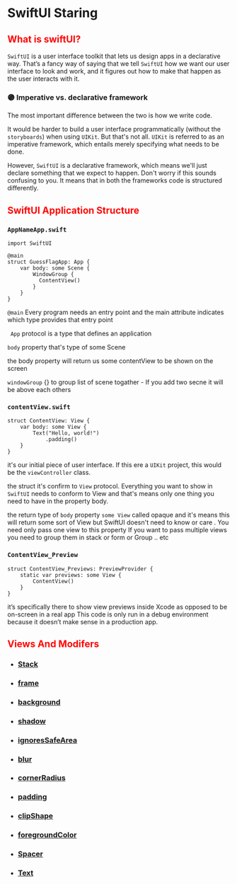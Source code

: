 
# SwiftUI Staring 


 <h2 style="color:red;"> What is swiftUI?</h2>

`SwiftUI` is a user interface toolkit that lets us design apps in a declarative way. That’s a fancy way of saying that we tell `SwiftUI` how we want our user interface to look and work, and it figures out how to make that happen as the user interacts with it.

###  🟣 Imperative vs. declarative framework
The most important difference between the two is how we write code.

It would be harder to build a user interface programmatically (without the `storyboards`) when using `UIKit`. But that's not all. `UIKit` is referred to as an imperative framework, which entails merely specifying what needs to be done.

However, `SwiftUI` is a declarative framework, which means we'll just declare something that we expect to happen. Don't worry if this sounds confusing to you. It means that in both the frameworks code is structured differently.


 <h2 style="color:red;"> SwiftUI Application Structure </h2>

### `AppNameApp.swift`


```
import SwiftUI

@main
struct GuessFlagApp: App {
    var body: some Scene {
        WindowGroup {
          ContentView()
        }
    }
}
```

`@main` Every program needs an entry point and the main attribute indicates which type provides that entry point

` App` protocol is a type that defines an application

 `body` property that's type of some Scene 

 the body property will return us some contentView to be shown on the screen

 `windowGroup` {} to group list of scene togather - If you add two secne it will be above each others

### `contentView.swift `
```
struct ContentView: View {
    var body: some View {
        Text("Hello, world!")
            .padding()
    }
}

```
it's our initial piece of user interface. If this ere a `UIKit` project, this would be the `viewController` class.

the struct it's confirm to `View` protocol. Everything you want to show in `SwiftUI` needs to conform to View and that's means only one thing you need to have in the property body.

the return type of `body` property `some View` called opaque and it's means this will return some sort of View but SwiftUI doesn't need to know or care .
You need only pass one view to this property If you want to pass multiple views you need to group them in stack or form or Group .. etc 

### `ContentView_Preview `
```
struct ContentView_Previews: PreviewProvider {
    static var previews: some View {
        ContentView()
    }
}
```
it’s specifically there to show view previews inside Xcode as opposed to be on-screen in a real app
This code is only run  in a debug environment because it doesn’t make sense in a production app.


 <h2 style="color:red;">  Views And Modifers</h2>

* ### [Stack](https://github.com/999lama/SwiftUI_starting/blob/main/UI%20Components/Stack/StackProject/stack.md)
* ### [frame](https://github.com/999lama/SwiftUI_starting/blob/main/UI%20Components/Modifers/PractiesOnModifer/frame.md)
* ### [background](https://github.com/999lama/SwiftUI_starting/blob/main/UI%20Components/Modifers/PractiesOnModifer/background.md)
* ### [shadow](https://github.com/999lama/SwiftUI_starting/blob/main/UI%20Components/Modifers/PractiesOnModifer/shadow.md)
* ### [ignoresSafeArea](https://github.com/999lama/SwiftUI_starting/blob/main/UI%20Components/Modifers/PractiesOnModifer/ignoresSafeArea.md)
* ### [blur](https://github.com/999lama/SwiftUI_starting/blob/main/UI%20Components/Modifers/PractiesOnModifer/blur.md)
* ### [cornerRadius](https://github.com/999lama/SwiftUI_starting/blob/main/UI%20Components/Modifers/PractiesOnModifer/cornerRadius.md)
* ### [padding](https://github.com/999lama/SwiftUI_starting/blob/main/UI%20Components/Modifers/PractiesOnModifer/padding.md)
* ### [clipShape](https://github.com/999lama/SwiftUI_starting/blob/main/UI%20Components/Modifers/PractiesOnModifer/clipShape.md)
* ### [foregroundColor](https://github.com/999lama/SwiftUI_starting/blob/main/UI%20Components/Modifers/PractiesOnModifer/foregroundColor.md)
* ### [Spacer](https://github.com/999lama/SwiftUI_starting/blob/main/UI%20Components/Modifers/PractiesOnModifer/Spacer.md)
* ### [Text](https://github.com/999lama/SwiftUI_starting/blob/main/UI%20Components/Text/Views/Text.md)

